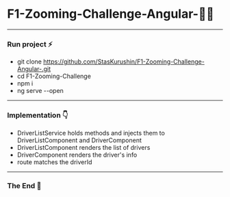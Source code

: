 # F1-Zooming-Challenge-Angular-:monkey::checkered_flag:
------------
### Run project :zap:
* git clone https://github.com/StasKurushin/F1-Zooming-Challenge-Angular-.git
* cd F1-Zooming-Challenge
* npm i
* ng serve --open
-------------
### Implementation :point_down:

* DriverListService holds methods and injects them to DriverListComponent and DriverComponent
* DriverListComponent renders the list of drivers
* DriverComponent renders the driver's info
* route matches the driverId
---------------------
### The End :clap:
